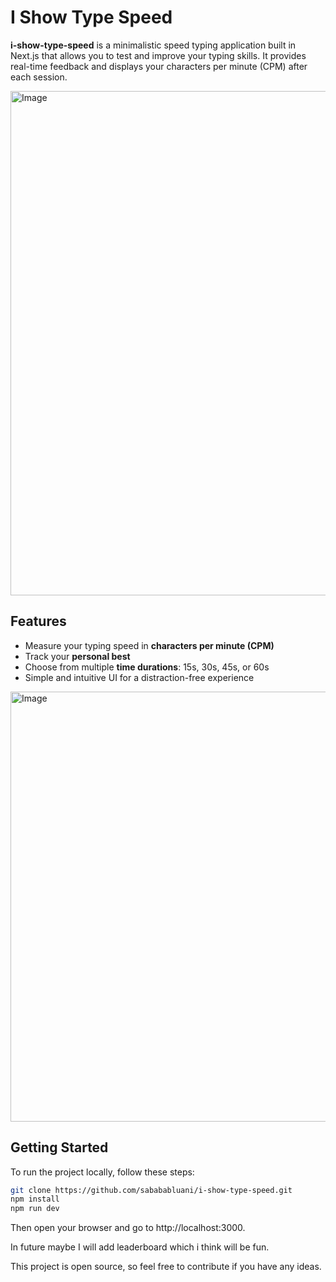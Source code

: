 # I Show Type Speed

**i-show-type-speed** is a minimalistic speed typing application built in Next.js that allows you to test and improve your typing skills. It provides real-time feedback and displays your characters per minute (CPM) after each session.

<img width="1521" height="807" alt="Image" src="https://github.com/user-attachments/assets/b587c88e-c9e3-48bf-b32e-e78e4b90e68f" />

## Features

- Measure your typing speed in **characters per minute (CPM)**
- Track your **personal best**
- Choose from multiple **time durations**: 15s, 30s, 45s, or 60s
- Simple and intuitive UI for a distraction-free experience
  
<img width="1242" height="688" alt="Image" src="https://github.com/user-attachments/assets/743ab80f-9eaa-4718-ac77-55eb7e8434f7" />

## Getting Started

To run the project locally, follow these steps:

```bash
git clone https://github.com/sabababluani/i-show-type-speed.git
npm install
npm run dev
```

Then open your browser and go to http://localhost:3000.

In future maybe I will add leaderboard which i think will be fun.

This project is open source, so feel free to contribute if you have any ideas.
